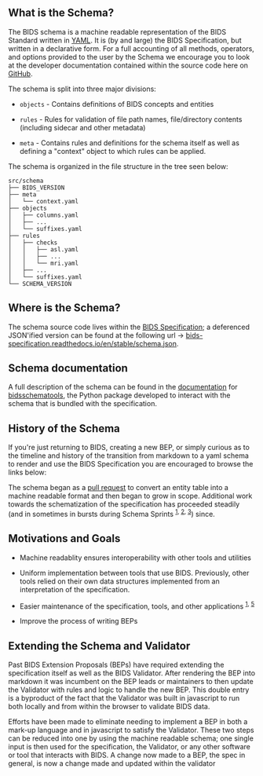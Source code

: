 ## What is the Schema?

The BIDS schema is a machine readable representation of the BIDS Standard
written in [YAML](https://en.wikipedia.org/wiki/YAML).
It is (by and large) the BIDS Specification, but written in a declarative form.
For a full accounting of all methods, operators, and options provided to the user
by the Schema we encourage you to look at the developer documentation
contained within the source code here on [GitHub][schema_readme.md].

The schema is split into three major divisions:

-   `objects` - Contains definitions of BIDS concepts and entities

-   `rules` - Rules for validation of file path names, file/directory contents
    (including sidecar and other metadata)

-   `meta` - Contains rules and definitions for the schema itself as well as defining
    a "context" object to which rules can be applied.

The schema is organized in the file structure in the tree seen below:

```text
src/schema
├── BIDS_VERSION
├── meta
│   └── context.yaml
├── objects
│   ├── columns.yaml
│   ├── ...
│   └── suffixes.yaml
├── rules
│   ├── checks
│   │   ├── asl.yaml
│   │   ├── ...
│   │   └── mri.yaml
│   ├── ...
│   └── suffixes.yaml
└── SCHEMA_VERSION
```

## Where is the Schema?

The schema source code lives within the [BIDS Specification][schema_source];
a deferenced JSON'ified version can be found at the following url ->
[bids-specification.readthedocs.io/en/stable/schema.json][jsonified_schema].

## Schema documentation

A full description of the schema can be found in the [documentation][bidsschematools_rtd]
for [bidsschematools][bidsschematools_pypi], the Python package developed to interact
with the schema that is bundled with the specification.

## History of the Schema

If you're just returning to BIDS, creating a new BEP, or simply curious as to the timeline and history
of the transition from markdown to a yaml schema to render and use the BIDS Specification
you are encouraged to browse the links below:

The schema began as a [pull request][start_of_schema] to convert an entity table
into a machine readable format and then began to grow in scope.
Additional work towards the schematization of the specification
has proceeded steadily (and in sometimes in bursts during Schema Sprints
<sup>[1][bids sprint 1 discussion], [2][bids sprint 2 discussion], [3][bids sprint 3 discussion]</sup>) since.

## Motivations and Goals

-   Machine readablity ensures interoperability with other tools and utilities

-   Uniform implementation between tools that use BIDS.
    Previously, other tools relied on their own data structures implemented from an interpretation of the specification.

-   Easier maintenance of the specification, tools, and other applications
    <sup>[1][start_of_schema], [5][bids_schema_validation_for_datatypes]</sup>

-   Improve the process of writing BEPs

## Extending the Schema and Validator

Past BIDS Extension Proposals (BEPs) have required extending the specification itself as well as the BIDS Validator.
After rendering the BEP into markdown it was incumbent on the BEP leads or maintainers
to then update the Validator with rules and logic to handle the new BEP.
This double entry is a byproduct of the fact that the Validator was built in javascript
to run both locally and from within the browser to validate BIDS data.

Efforts have been made to eliminate needing to implement a BEP in both a mark-up language
and in javascript to satisfy the Validator.
These two steps can be reduced into one
by using the machine readable schema; one single input is then used for the specification, the Validator,
or any other software or tool that interacts with BIDS.
A change now made to a BEP, the spec in general, is now a change made and updated within the validator

<!-- [state_of_the_schema_presentation]: https://docs.google.com/presentation/d/1ldEbElaFm__jtkLoEcn2PQ-LGj1dfmdjWxDvE11eiNk/edit?usp=sharing -->
[start_of_schema]: https://github.com/bids-standard/bids-specification/issues/466
[bids_schema_validation_for_datatypes]: https://github.com/bids-standard/legacy-validator/pull/1325

[bids sprint 1 discussion]: https://bit.ly/pdx-bids-sprint
[bids sprint 2 discussion]: https://docs.google.com/document/d/1UmcNlv5Ly9Ko6UStJBPV4UGVARjdNtZWRx9OVTLsE7Q/edit?usp=sharing
[bids sprint 3 discussion]: https://docs.google.com/presentation/d/1j7kWyRpk3VPY7r4tsEzuAQ-jmn83iZkmXYtdriCJptg/edit?usp=sharing

[jsonified_schema]: https://bids-specification.readthedocs.io/en/stable/schema.json
[schema_readme.md]: https://github.com/bids-standard/bids-specification/blob/master/src/schema/README.md
[schema_source]: https://github.com/bids-standard/bids-specification/tree/master/src/schema
[bidsschematools_pypi]: https://pypi.org/project/bidsschematools/
[bidsschematools_rtd]: https://bidsschematools.readthedocs.io/en/latest/?badge=latest
